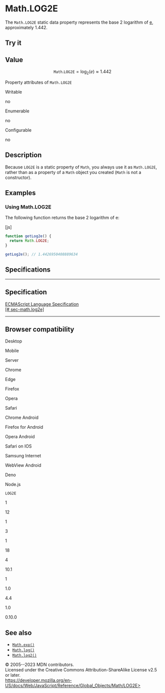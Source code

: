 Math.LOG2E
==========

 
The `Math.LOG2E` static data property represents the base 2 logarithm of
[e](e), approximately 1.442.


 
Try it 
------

 



 
Value
-----

 
$${\mathtt{M}\mathtt{a}\mathtt{t}\mathtt{h}.\mathtt{L}\mathtt{O}\mathtt{G}\mathtt{2}\mathtt{E}} = \log_{2}(e) \approx 1.442$$

 
Property attributes of `Math.LOG2E`




Writable

no

Enumerable

no

Configurable

no

 
Description
-----------

 
Because `LOG2E` is a static property of `Math`, you always use it as
`Math.LOG2E`, rather than as a property of a `Math` object you created
(`Math` is not a constructor).



 
Examples
--------


 
### Using Math.LOG2E 

 
The following function returns the base 2 logarithm of e:

 
 
[js]


```js
function getLog2e() {
  return Math.LOG2E;
}

getLog2e(); // 1.4426950408889634
```




Specifications
--------------

 
  ---------------------------------------------------------------------------------------------------
  Specification
  ---------------------------------------------------------------------------------------------------
  [ECMAScript Language Specification\
  [\#
  sec-math.log2e]](https://tc39.es/ecma262/multipage/numbers-and-dates.html#sec-math.log2e)

  ---------------------------------------------------------------------------------------------------


Browser compatibility 
---------------------

 


Desktop

Mobile

Server

Chrome

Edge

Firefox

Opera

Safari

Chrome Android

Firefox for Android

Opera Android

Safari on IOS

Samsung Internet

WebView Android

Deno

Node.js

`LOG2E`

1

12

1

3

1

18

4

10.1

1

1.0

4.4

1.0

0.10.0

 
See also 
--------

 
-   [`Math.exp()`](exp)
-   [`Math.log()`](log)
-   [`Math.log2()`](log2)



 
© 2005--2023 MDN contributors.\
Licensed under the Creative Commons Attribution-ShareAlike License v2.5
or later.\
https://developer.mozilla.org/en-US/docs/Web/JavaScript/Reference/Global_Objects/Math/LOG2E>

